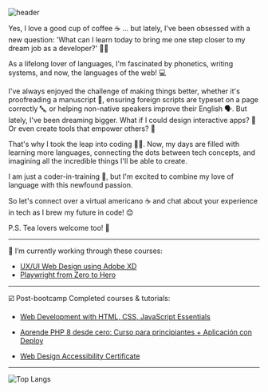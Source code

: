 ![header](https://capsule-render.vercel.app/api?type=venom&height=150&customColorList=2,12,19,22&text=☕%20brewing%20my-nl-%20future%20in%20code&animation=fadeIn&textBg=false&fontSize=50&fontAlign=50&fontColor=002366)

Yes, I love a good cup of coffee ☕ ... but lately, I've been obsessed with a new question: 'What can I learn today to bring me one step closer to my dream job as a developer?' 🤔🚀

As a lifelong lover of languages, I'm fascinated by phonetics, writing systems, and now, the languages of the web! 💻

I've always enjoyed the challenge of making things better, whether it's proofreading a manuscript 📝, ensuring foreign scripts are typeset on a page correctly 🔤, or helping non-native speakers improve their English 🗣️. But lately, I've been dreaming bigger. What if I could design interactive apps? 🤔 Or even create tools that empower others? 💪

That's why I took the leap into coding 👩‍💻. Now, my days are filled with learning more languages, connecting the dots between tech concepts, and imagining all the incredible things I'll be able to create. 

I am just a coder-in-training 🌱, but I'm excited to combine my love of language with this newfound passion.  

So let's connect over a virtual americano ☕ and chat about your experience in tech as I brew my future in code! 😊

P.S. Tea lovers welcome too! 🍵

***
🌱 I’m currently working through these courses:
 
- [UX/UI Web Design using Adobe XD](https://www.udemy.com/course/ui-ux-web-design-using-adobe-xd/learn/)  
- [Playwright from Zero to Hero](https://www.udemy.com/course/playwright-from-zero-to-hero/learn/)  

***
☑️ Post-bootcamp Completed courses & tutorials:  

- [Web Development with HTML, CSS, JavaScript Essentials](https://www.credly.com/badges/d13d48dd-63ac-481b-a507-6a0e401485ce/public_url)

- [Aprende PHP 8 desde cero: Curso para principiantes + Aplicación con Deploy](https://youtu.be/BcGAPkjt_IE?si=Qj6f5YXFupBNajZz)
- [Web Design Accessibility Certificate](https://www.udemy.com/certificate/UC-a794dfd1-6f13-49de-894d-57155c2d0041/)

***

![Top Langs](https://github-readme-stats.vercel.app/api/top-langs/?username=csarq&layout=compact&theme=panda)



<!--
**csarq/csarq** is a ✨ _special_ ✨ repository because its `README.md` (this file) appears on your GitHub profile.

Here are some ideas to get you started:

- 🔭 I’m currently working on ...
- 🌱 I’m currently learning ...
- 👯 I’m looking to collaborate on ...
- 🤔 I’m looking for help with ...
- 💬 Ask me about ...
- 📫 How to reach me: ...
- ⚡ Fun fact: ...
-->
